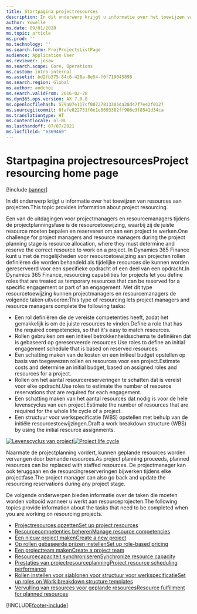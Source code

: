 ```yaml
---
title: Startpagina projectresources
description: In dit onderwerp krijgt u informatie over het toewijzen van resources aan projecten.
author: Yowelle
ms.date: 09/01/2020
ms.topic: article
ms.prod: ''
ms.technology: ''
ms.search.form: ProjProjectsListPage
audience: Application User
ms.reviewer: josaw
ms.search.scope: Core, Operations
ms.custom: intro-internal
ms.assetid: bd2fb375-84c6-428a-8e54-f0f719045898
ms.search.region: Global
ms.author: andchoi
ms.search.validFrom: 2016-02-28
ms.dyn365.ops.version: AX 7.0.0
ms.openlocfilehash: 579a07e117cf00727813385da28d47f7e42f0127
ms.sourcegitcommit: 0fafe022731f0e1e8693382ff906e3f8541d34ca
ms.translationtype: HT
ms.contentlocale: nl-NL
ms.lasthandoff: 07/07/2021
ms.locfileid: "6369460"
---
```

# <a name="project-resourcing-home-page"></a><span data-ttu-id="8c8e5-103">Startpagina projectresources</span><span class="sxs-lookup"><span data-stu-id="8c8e5-103">Project resourcing home page</span></span>

[!include [banner](../includes/banner.md)]

<span data-ttu-id="8c8e5-104">In dit onderwerp krijgt u informatie over het toewijzen van resources aan projecten.</span><span class="sxs-lookup"><span data-stu-id="8c8e5-104">This topic provides information about project resourcing.</span></span>

<span data-ttu-id="8c8e5-105">Een van de uitdagingen voor projectmanagers en resourcemanagers tijdens de projectplanningsfase is de resourcetoewijzing, waarbij zij de juiste resource moeten bepalen en reserveren om aan een project te werken.</span><span class="sxs-lookup"><span data-stu-id="8c8e5-105">One challenge for project managers and resource managers during the project planning stage is resource allocation, where they must determine and reserve the correct resource to work on a project.</span></span> <span data-ttu-id="8c8e5-106">In Dynamics 365 Finance kunt u met de mogelijkheden voor resourcetoewijzing aan projecten rollen definiëren die worden behandeld als tijdelijke resources die kunnen worden gereserveerd voor een specifieke opdracht of een deel van een opdracht.</span><span class="sxs-lookup"><span data-stu-id="8c8e5-106">In Dynamics 365 Finance, resourcing capabilities for projects let you define roles that are treated as temporary resources that can be reserved for a specific engagement or part of an engagement.</span></span> <span data-ttu-id="8c8e5-107">Met dit type resourcetoewijzing kunnen projectmanagers en resourcemanagers de volgende taken uitvoeren:</span><span class="sxs-lookup"><span data-stu-id="8c8e5-107">This type of resourcing lets project managers and resource managers complete the following tasks:</span></span>

- <span data-ttu-id="8c8e5-108">Een rol definiëren die de vereiste competenties heeft, zodat het gemakkelijk is om de juiste resources te vinden.</span><span class="sxs-lookup"><span data-stu-id="8c8e5-108">Define a role that has the required competencies, so that it's easy to match resources.</span></span>
- <span data-ttu-id="8c8e5-109">Rollen gebruiken om een initieel betrokkenheidsschema te definiëren dat is gebaseerd op gereserveerde resources.</span><span class="sxs-lookup"><span data-stu-id="8c8e5-109">Use roles to define an initial engagement schedule that is based on reserved resources.</span></span>
- <span data-ttu-id="8c8e5-110">Een schatting maken van de kosten en een initieel budget opstellen op basis van toegewezen rollen en resources voor een project.</span><span class="sxs-lookup"><span data-stu-id="8c8e5-110">Estimate costs and determine an initial budget, based on assigned roles and resources for a project.</span></span>
- <span data-ttu-id="8c8e5-111">Rollen om het aantal resourcereserveringen te schatten dat is vereist voor elke opdracht.</span><span class="sxs-lookup"><span data-stu-id="8c8e5-111">Use roles to estimate the number of resource reservations that are required for each engagement.</span></span>
- <span data-ttu-id="8c8e5-112">Een schatting maken van het aantal resources dat nodig is voor de hele levenscyclus van een project.</span><span class="sxs-lookup"><span data-stu-id="8c8e5-112">Estimate the number of resources that are required for the whole life cycle of a project.</span></span>
- <span data-ttu-id="8c8e5-113">Een structuur voor werkspecificatie (WBS) opstellen met behulp van de initiële resourcestoewijzingen.</span><span class="sxs-lookup"><span data-stu-id="8c8e5-113">Draft a work breakdown structure (WBS) by using the initial resource assignments.</span></span>

<span data-ttu-id="8c8e5-114">[![Levenscyclus van project](./media/projectresourcing02-1024x812.jpg)](./media/projectresourcing02.jpg)</span><span class="sxs-lookup"><span data-stu-id="8c8e5-114">[![Project life cycle](./media/projectresourcing02-1024x812.jpg)](./media/projectresourcing02.jpg)</span></span>

<span data-ttu-id="8c8e5-115">Naarmate de projectplanning vordert, kunnen geplande resources worden vervangen door bemande resources.</span><span class="sxs-lookup"><span data-stu-id="8c8e5-115">As project planning proceeds, planned resources can be replaced with staffed resources.</span></span> <span data-ttu-id="8c8e5-116">De projectmanager kan ook teruggaan en de resourcingreserveringen bijwerken tijdens elke projectfase.</span><span class="sxs-lookup"><span data-stu-id="8c8e5-116">The project manager can also go back and update the resourcing reservations during any project stage.</span></span>

<span data-ttu-id="8c8e5-117">De volgende onderwerpen bieden informatie over de taken die moeten worden voltooid wanneer u werkt aan resourceprojecten.</span><span class="sxs-lookup"><span data-stu-id="8c8e5-117">The following topics provide information about the tasks that need to be completed when you are working on resourcing projects.</span></span>

- [<span data-ttu-id="8c8e5-118">Projectresources opzetten</span><span class="sxs-lookup"><span data-stu-id="8c8e5-118">Set up project resources</span></span>](set-up-project-resources.md)
- [<span data-ttu-id="8c8e5-119">Resourcecompetenties beheren</span><span class="sxs-lookup"><span data-stu-id="8c8e5-119">Manage resource competencies</span></span>](manage-resource-competencies.md)
- [<span data-ttu-id="8c8e5-120">Een nieuw project maken</span><span class="sxs-lookup"><span data-stu-id="8c8e5-120">Create a new project</span></span>](create-new-project.md)
- [<span data-ttu-id="8c8e5-121">Op rollen gebaseerde prijzen instellen</span><span class="sxs-lookup"><span data-stu-id="8c8e5-121">Set up role-based pricing</span></span>](set-up-role-based-pricing.md)
- [<span data-ttu-id="8c8e5-122">Een projectteam maken</span><span class="sxs-lookup"><span data-stu-id="8c8e5-122">Create a project team</span></span>](create-project-team.md)
- [<span data-ttu-id="8c8e5-123">Resourcecapaciteit synchroniseren</span><span class="sxs-lookup"><span data-stu-id="8c8e5-123">Synchronize resource capacity</span></span>](synchronize-resource-capacity.md)
- [<span data-ttu-id="8c8e5-124">Prestaties van projectresourceplanning</span><span class="sxs-lookup"><span data-stu-id="8c8e5-124">Project resource scheduling performance</span></span>](project-scheduling-performance.md)
- [<span data-ttu-id="8c8e5-125">Rollen instellen voor sjablonen voor structuur voor werkspecificatie</span><span class="sxs-lookup"><span data-stu-id="8c8e5-125">Set up roles on Work breakdown structure templates</span></span>](set-up-roles-wbs-template.md)
- [<span data-ttu-id="8c8e5-126">Vervulling van resources voor geplande resources</span><span class="sxs-lookup"><span data-stu-id="8c8e5-126">Resource fulfillment for planned resources</span></span>](resource-fulfillment-planned-resources.md)


[!INCLUDE[footer-include](../includes/footer-banner.md)]